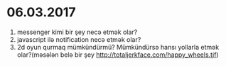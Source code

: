 # 06.03.2017
1. messenger kimi bir şey necə etmək olar?
2. javascript ilə notification necə etmək olar?
3. 2d oyun qurmaq mümkündürmü? Mümkündürsə hansı yollarla etmək olar?(məsələn belə bir şey http://totaljerkface.com/happy_wheels.tjf)
